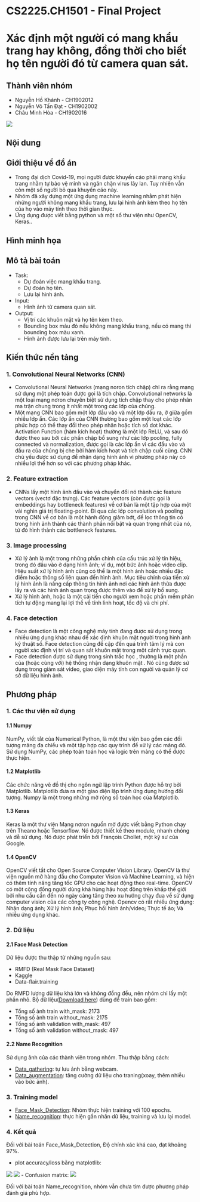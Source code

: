 # CS2225.CH1501 - Final Project
# Xác định một người có mang khẩu trang hay không, đồng thời cho biết họ tên người đó từ camera quan sát. 

## **Thành viên nhóm**
 - Nguyễn Hồ Khánh - CH1902012
 - Nguyễn Võ Tấn Đạt - CH1902002
 - Châu Minh Hòa - CH1902016

<img src="https://i.ibb.co/wYNJBF4/Microsoft-Teams-image.png">

## **Nội dung**

## **Giới thiệu về đồ án**
- Trong đại dịch Covid-19, mọi người được khuyến cáo phải mang khẩu trang nhằm tự bảo vệ mình và ngăn chặn virus lây lan. Tuy nhiên vẫn còn một số người bỏ qua khuyến cáo này.
- Nhóm đã xây dựng một ứng dụng machine learning nhằm phát hiện những người không mang khẩu trang, lưu lại hình ảnh kèm theo họ tên của họ vào máy tính theo thời gian thực. 
- Ứng dụng được viết bằng python và một số thư viện như OpenCV, Keras..
## **Hình minh họa**

## **Mô tả bài toán**
- Task: 
  - Dự đoán việc mang khẩu trang.
  - Dự đoán họ tên.
  - Lưu lại hình ảnh.
- Input: 
  - Hình ảnh từ camera quan sát.
- Output:
  - Vị trí các khuôn mặt và họ tên kèm theo.
  - Bounding box màu đỏ nếu không mang khẩu trang, nếu có mang thì bounding box màu xanh.
  - Hình ảnh được lưu lại trên máy tính.

## **Kiến thức nền tảng**
### 1. Convolutional Neural Networks (CNN)
- Convolutional Neural Networks (mạng noron tích chập) chỉ ra rằng mạng sử dụng một phép toán được gọi là tích chập. Convolutional networks là một loại mạng nơron chuyên biệt sử dụng tích chập thay cho phép nhân ma trận chung trong ít nhất một trong các lớp của chúng.
- Một mạng CNN bao gồm một lớp đầu vào và một lớp đầu ra, ở giữa gồm nhiều lớp ẩn. Các lớp ẩn của CNN thường bao gồm một loạt các lớp phức hợp có thể thay đổi theo phép nhân hoặc tích số dot khác. Activation Function (hàm kích hoạt) thường là một lớp ReLU, và sau đó được theo sau bởi các phần chập bổ sung như các lớp pooling, fully connected và normalization, được gọi là các lớp ẩn vì các đầu vào và đầu ra của chúng bị che bởi hàm kích hoạt và tích chập cuối cùng. CNN chủ yếu được sử dụng để nhận dạng hình ảnh vì phương pháp này có nhiều lợi thế hơn so với các phương pháp khác.

### 2. Feature extraction
- CNNs lấy một hình ảnh đầu vào và chuyển đổi nó thành các feature vectors (vectơ đặc trưng). Các feature vectors (còn được gọi là embeddings hay bottleneck features) về cơ bản là một tập hợp của một vài nghìn giá trị floating-point. Đi qua các lớp convolution và pooling trong CNN về cơ bản là một hành động giảm bớt, để lọc thông tin có trong hình ảnh thành các thành phần nổi bật và quan trọng nhất của nó, từ đó hình thành các bottleneck features.

### 3. Image processing
- Xử lý ảnh là một trong những phần chính của cấu trúc xử lý tín hiệu, trong đó đầu vào ở dạng hình ảnh; ví dụ, một bức ảnh hoặc video clip. Hiệu suất xử lý hình ảnh cũng có thể là một hình ảnh hoặc nhiều đặc điểm hoặc thông số liên quan đến hình ảnh. Mục tiêu chính của tiền xử lý hình ảnh là nâng cấp thông tin hình ảnh nơi các hình ảnh thừa được lấy ra và các hình ảnh quan trọng được thêm vào để xử lý bổ sung.
- Xử lý hình ảnh, hoặc là một cải tiến cho người xem hoặc phần mềm phân tích tự động mang lại lợi thế về tính linh hoạt, tốc độ và chi phí.

### 4. Face detection
- Face detection là một công nghệ máy tính đang được sử dụng trong nhiều ứng dụng khác nhau để xác định khuôn mặt người trong hình ảnh kỹ thuật số. Face detection cũng đề cập đến quá trình tâm lý mà con người xác định vị trí và quan sát khuôn mặt trong một cảnh trực quan.
- Face detection được sử dụng trong sinh trắc học , thường là một phần của (hoặc cùng với) hệ thống nhận dạng khuôn mặt . Nó cũng được sử dụng trong giám sát video, giao diện máy tính con người và quản lý cơ sở dữ liệu hình ảnh.

## Phương pháp
### 1. Các thư viện sử dụng
#### 1.1 Numpy
NumPy, viết tắt của Numerical Python, là một thư viện bao gồm các đối tượng mảng đa chiều và một tập hợp các quy trình để xử lý các mảng đó. Sử dụng NumPy, các phép toán toán học và logic trên mảng có thể được thực hiện. 
#### 1.2 Matplotlib
Các chức năng vẽ đồ thị cho ngôn ngữ lập trình Python được hỗ trợ bởi Matplotlib. Matplotlib đưa ra một giao diện lập trình ứng dụng hướng đối tượng. Numpy là một trong những mở rộng số toán học của Matplotlib.
#### 1.3 Keras
Keras là một thư viện Mạng nơron nguồn mở được viết bằng Python chạy trên Theano hoặc Tensorflow. Nó được thiết kế theo module, nhanh chóng và dễ sử dụng. Nó được phát triển bởi François Chollet, một kỹ sư của Google. 
#### 1.4 OpenCV
OpenCV viết tắt cho Open Source Computer Vision Library. OpenCV là thư viện nguồn mở hàng đầu cho Computer Vision và Machine Learning, và hiện có thêm tính năng tăng tốc GPU cho các hoạt động theo real-time.
OpenCV có một cộng đồng người dùng khá hùng hậu hoạt động trên khắp thế giới bởi nhu cầu cần đến nó ngày càng tăng theo xu hướng chạy đua về sử dụng computer vision của các công ty công nghệ.
Opencv có rất nhiều ứng dụng: Nhận dạng ảnh; Xử lý hình ảnh; Phục hồi hình ảnh/video; Thực tế ảo; Và nhiều ứng dụng khác.

### 2. Dữ liệu
#### 2.1 Face Mask Detection
Dữ liệu được thu thập từ những nguồn sau:
  - RMFD (Real Mask Face Dataset)
  - Kaggle
  - Data-flair.training
  
Do RMFD lượng dữ liệu khá lớn và không đồng đều, nên nhóm chỉ lấy một phần nhỏ. Bộ dữ liệu([Download here](https://drive.google.com/uc?id=12VrjQW6uhegTlS23L8MkHwXHroKmaCS7)) dùng để train bao gồm:
  - Tổng số ảnh train with_mask:  2173
  - Tổng số ảnh train without_mask:  2175
  - Tổng số ảnh validation with_mask:  497
  - Tổng số ảnh validation without_mask:  497

#### 2.2 Name Recognition
Sử dụng ảnh của các thành viên trong nhóm. Thu thập bằng cách:
  - [Data_gathering](https://github.com/khanh21281/CS2225.CH1501/blob/master/%C4%90%E1%BB%93%20%C3%A1n%20m%C3%B4n%20h%E1%BB%8Dc/Data_Gathering.py): tự lưu ảnh bằng webcam.
  - [Data_augmentation](https://github.com/khanh21281/CS2225.CH1501/blob/master/%C4%90%E1%BB%93%20%C3%A1n%20m%C3%B4n%20h%E1%BB%8Dc/Data_Augmentation.py): tăng cường dữ liệu cho traning(xoay, thêm nhiễu vào bức ảnh).

### 3. Training model
  - [Face_Mask_Detection](https://github.com/khanh21281/CS2225.CH1501/blob/master/%C4%90%E1%BB%93%20%C3%A1n%20m%C3%B4n%20h%E1%BB%8Dc/face_mask_detect_(1).ipynb): Nhóm thực hiện training với 100 epochs. 
  - [Name_recognition](https://github.com/khanh21281/CS2225.CH1501/blob/master/%C4%90%E1%BB%93%20%C3%A1n%20m%C3%B4n%20h%E1%BB%8Dc/Name_Recognition_Train.ipynb): thực hiện gắn nhãn dữ liệu, training và lưu lại model.
  
### 4. Kết quả
Đối với bài toán Face_Mask_Detection, Độ chính xác khá cao, đạt khoảng 97%.
  - plot accuracy/loss bằng matplotlib:
  <img src="https://i.ibb.co/sWN3kHw/plot.png">
  <img src="https://i.ibb.co/5YnZ00d/plot1.png">
  - Confusion matrix:
  <img src="https://i.ibb.co/KsQwb2r/confusion-matrix.png">
  
Đối với bài toán Name_recognition, nhóm vẫn chưa tìm được phương pháp đánh giá phù hợp.
